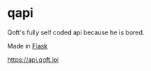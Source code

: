 # qapi
Qoft's fully self coded api because he is bored.

Made in [Flask](https://flask.palletsprojects.com/en/2.2.x/)

https://api.qoft.lol
